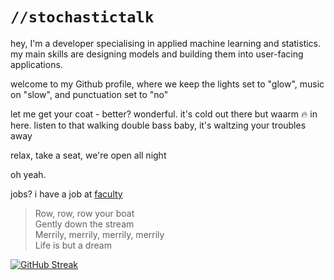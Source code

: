# `//stochastictalk`

hey, I'm a developer specialising in applied machine learning and statistics. my main skills are designing models and building them into user-facing applications.

welcome to my Github profile, where we keep the lights set to "glow", music on "slow", and punctuation set to "no"

let me get your coat - better? wonderful. it's cold out there but waarm 🔥 in here. listen to that walking double bass baby, it's waltzing your troubles away

relax, take a seat, we're open all night

oh yeah.

jobs? i have a job at [faculty](https://faculty.ai/)

> Row, row, row your boat  
> Gently down the stream  
> Merrily, merrily, merrily, merrily  
> Life is but a dream

[![GitHub Streak](https://streak-stats.demolab.com/?user=stochastictalk&theme=synthwave)](https://git.io/streak-stats)
